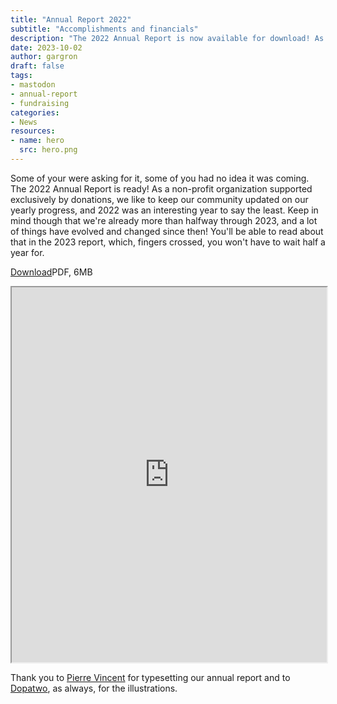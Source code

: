 ```yaml
---
title: "Annual Report 2022"
subtitle: "Accomplishments and financials"
description: "The 2022 Annual Report is now available for download! As a non-profit organization supported exclusively by donations, we like to keep our community updated on our yearly progress, and 2022 was an interesting year to say the least."
date: 2023-10-02
author: gargron
draft: false
tags:
- mastodon
- annual-report
- fundraising
categories:
- News
resources:
- name: hero
  src: hero.png
---
```


Some of your were asking for it, some of you had no idea it was coming. The 2022 Annual Report is ready! As a non-profit organization supported exclusively by donations, we like to keep our community updated on our yearly progress, and 2022 was an interesting year to say the least. Keep in mind though that we're already more than halfway through 2023, and a lot of things have evolved and changed since then! You'll be able to read about that in the 2023 report, which, fingers crossed, you won't have to wait half a year for.

<p><div class="not-prose flex items-center gap-4"><a href="https://joinmastodon.org/reports/Mastodon%20Annual%20Report%202022.pdf" class="text-sm items-center justify-center rounded-md border-2 border-blurple-500 bg-blurple-500 py-2 px-4 !font-semibold text-white transition-colors hover:border-blurple-600 hover:bg-blurple-600">Download</a><span class="font-semibold">PDF, 6MB</span></div></p>

<iframe src="https://joinmastodon.org/reports/Mastodon%20Annual%20Report%202022.pdf" width="100%" height="600rem" class="rounded-md shadow-lg"></iframe>

Thank you to [Pierre Vincent](https://hellopierre.fr/) for typesetting our annual report and to [Dopatwo](https://www.youtube.com/dopatwo), as always, for the illustrations.
